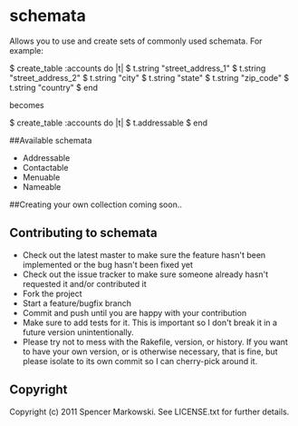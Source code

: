 # schemata

Allows you to use and create sets of commonly used schemata. For example:

$ create_table :accounts do |t|
$   t.string "street_address_1"
$   t.string "street_address_2"
$   t.string "city"
$   t.string "state"
$   t.string "zip_code"
$   t.string "country"
$ end

becomes

$ create_table :accounts do |t|
$  t.addressable
$ end

##Available schemata

* Addressable
* Contactable
* Menuable
* Nameable

##Creating your own collection
coming soon..

## Contributing to schemata
 
* Check out the latest master to make sure the feature hasn't been implemented or the bug hasn't been fixed yet
* Check out the issue tracker to make sure someone already hasn't requested it and/or contributed it
* Fork the project
* Start a feature/bugfix branch
* Commit and push until you are happy with your contribution
* Make sure to add tests for it. This is important so I don't break it in a future version unintentionally.
* Please try not to mess with the Rakefile, version, or history. If you want to have your own version, or is otherwise necessary, that is fine, but please isolate to its own commit so I can cherry-pick around it.

## Copyright

Copyright (c) 2011 Spencer Markowski. See LICENSE.txt for
further details.


